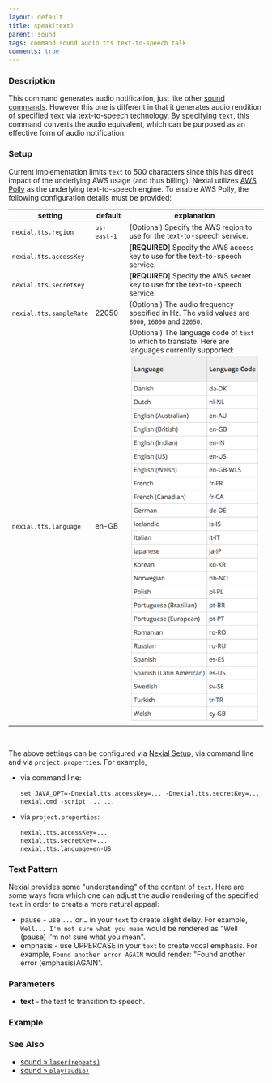 ```yaml
---
layout: default
title: speak(text)
parent: sound
tags: command sound audio tts text-to-speech talk
comments: true
---
```



### Description
This command generates audio notification, just like other [sound commands](index). However this one is different in 
that it generates audio rendition of specified `text` via text-to-speech technology. By specifying `text`, this command
converts the audio equivalent, which can be purposed as an effective form of audio notification.


### Setup
Current implementation limits `text` to 500 characters since this has direct impact of the underlying AWS usage 
(and thus billing). Nexial utilizes 
<a href="https://aws.amazon.com/polly/" class="external-link" link="nexial_target">AWS Polly</a> 
as the underlying text-to-speech engine. To enable AWS Polly, the following configuration details must be provided:

| setting               | default     | explanation |
|-----------------------|-------------|-------------|
|`nexial.tts.region`    | `us-east-1` | (Optional) Specify the AWS region to use for the text-to-speech service. |
|`nexial.tts.accessKey` |             | [**REQUIRED**] Specify the AWS access key to use for the text-to-speech service. |
|`nexial.tts.secretKey` |             | [**REQUIRED**] Specify the AWS secret key to use for the text-to-speech service. |
|`nexial.tts.sampleRate`| 22050       | (Optional) The audio frequency specified in Hz. The valid values are `8000`, `16000` and `22050`. |
|`nexial.tts.language`  | en-GB       | (Optional) The language code of `text` to which to translate. Here are languages currently supported:<br/> ![](image/speak_01.png) |

<br/>

The above settings can be configured via [Nexial Setup](../../userguide/BatchFiles#nexial-setup),
via command line and via `project.properties`. For example,

- via command line:
  ```batch 
  set JAVA_OPT=-Dnexial.tts.accessKey=... -Dnexial.tts.secretKey=...
  nexial.cmd -script ... ...
  ```
- via `project.properties`:
  ```properties
  nexial.tts.accessKey=...
  nexial.tts.secretKey=...
  nexial.tts.language=en-US
  ```

### Text Pattern
Nexial provides some "understanding" of the content of `text`. Here are some ways from which one can adjust the audio
rendering of the specified `text` in order to create a more natural appeal:

- pause - use `...` or `…` in your `text` to create slight delay. For example, `Well... I'm not sure what you mean` 
  would be rendered as "Well (pause) I'm not sure what you mean".
- emphasis - use UPPERCASE in your `text` to create vocal emphasis. For example, `Found another error AGAIN` would 
  render: "Found another error (emphasis)AGAIN".


### Parameters
- **text** - the text to transition to speech.


### Example


### See Also
- [sound &raquo; `laser(repeats)`](laser(repeats))
- [sound &raquo; `play(audio)`](play(audio))
